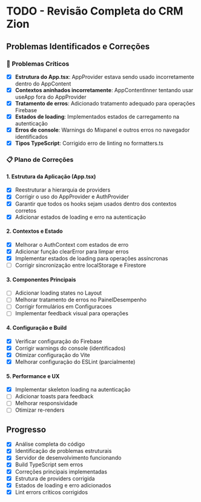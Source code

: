 # TODO - Revisão Completa do CRM Zion

## Problemas Identificados e Correções

### 🔧 Problemas Críticos

- [x] **Estrutura do App.tsx**: AppProvider estava sendo usado incorretamente dentro do AppContent
- [x] **Contextos aninhados incorretamente**: AppContentInner tentando usar useApp fora do AppProvider
- [x] **Tratamento de erros**: Adicionado tratamento adequado para operações Firebase
- [x] **Estados de loading**: Implementados estados de carregamento na autenticação
- [x] **Erros de console**: Warnings do Mixpanel e outros erros no navegador identificados
- [x] **Tipos TypeScript**: Corrigido erro de linting no formatters.ts

### 📋 Plano de Correções

#### 1. Estrutura da Aplicação (App.tsx)
- [x] Reestruturar a hierarquia de providers
- [x] Corrigir o uso do AppProvider e AuthProvider
- [x] Garantir que todos os hooks sejam usados dentro dos contextos corretos
- [x] Adicionar estados de loading e erro na autenticação

#### 2. Contextos e Estado
- [x] Melhorar o AuthContext com estados de erro
- [x] Adicionar função clearError para limpar erros
- [x] Implementar estados de loading para operações assíncronas
- [ ] Corrigir sincronização entre localStorage e Firestore

#### 3. Componentes Principais
- [ ] Adicionar loading states no Layout
- [ ] Melhorar tratamento de erros no PainelDesempenho
- [ ] Corrigir formulários em Configuracoes
- [ ] Implementar feedback visual para operações

#### 4. Configuração e Build
- [x] Verificar configuração do Firebase
- [x] Corrigir warnings do console (identificados)
- [x] Otimizar configuração do Vite
- [x] Melhorar configuração do ESLint (parcialmente)

#### 5. Performance e UX
- [x] Implementar skeleton loading na autenticação
- [ ] Adicionar toasts para feedback
- [ ] Melhorar responsividade
- [ ] Otimizar re-renders

## Progresso
- [x] Análise completa do código
- [x] Identificação de problemas estruturais
- [x] Servidor de desenvolvimento funcionando
- [x] Build TypeScript sem erros
- [x] Correções principais implementadas
- [x] Estrutura de providers corrigida
- [x] Estados de loading e erro adicionados
- [x] Lint errors críticos corrigidos
